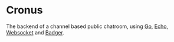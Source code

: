 # Cronus
The backend of a channel based public chatroom, using [Go](https://golang.org/ "Go's homepage"), [Echo](https://echo.labstack.com/ "Echo's homepage"), [Websocket](https://github.com/gorilla/websocket "The gorilla/websocket repository") and [Badger](https://github.com/dgraph-io/badger "The dgraph-io/badger repository").
